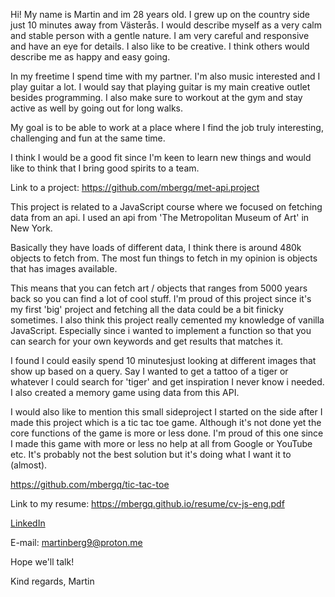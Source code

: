 Hi! My name is Martin and im 28 years old. I grew up on the country side just
10 minutes away from Västerås. I would describe myself as a very calm and stable
person with a gentle nature. I am very careful and responsive and have an eye
for details. I also like to be creative. I think others would describe me as
happy and easy going.

In my freetime I spend time with my partner. I'm also music interested and I play
guitar a lot. I would say that playing guitar is my main creative outlet besides
programming. I also make sure to workout at the gym and stay active as well by going
out for long walks.

My goal is to be able to work at a place where I find the job truly interesting,
challenging and fun at the same time.

I think I would be a good fit since I'm keen to learn new things and would like
to think that I bring good spirits to a team.

Link to a project: https://github.com/mbergq/met-api.project

This project is related to a JavaScript course where we focused on fetching
data from an api. I used an api from 'The Metropolitan Museum of Art' in New York.

Basically they have loads of different data, I think there is around 480k objects
to fetch from. The most fun things to fetch in my opinion is objects that has images
available.

This means that you can fetch art / objects that ranges from 5000 years
back so you can find a lot of cool stuff. I'm proud of this project since it's
my first 'big' project and fetching all the data could be a bit finicky sometimes.
I also think this project really cemented my knowledge of vanilla JavaScript.
Especially since i wanted to implement a function so that you can search for your
own keywords and get results that matches it.

I found I could easily spend 10 minutesjust looking at different images that show up
based on a query. Say I wanted to get a tattoo of a tiger or whatever I could search
for 'tiger' and get inspiration I never know i needed. I also created a memory game
using data from this API.

I would also like to mention this small sideproject I started on the side after
I made this project which is a tic tac toe game. Although it's not done yet the
core functions of the game is more or less done. I'm proud of this one since I
made this game with more or less no help at all from Google or YouTube etc. It's
probably not the best solution but it's doing what I want it to (almost).

https://github.com/mbergq/tic-tac-toe

Link to my resume: https://mbergq.github.io/resume/cv-js-eng.pdf

[LinkedIn](https://www.linkedin.com/in/martin-berg-316b96289/)

E-mail: martinberg9@proton.me

Hope we'll talk!

Kind regards, Martin
